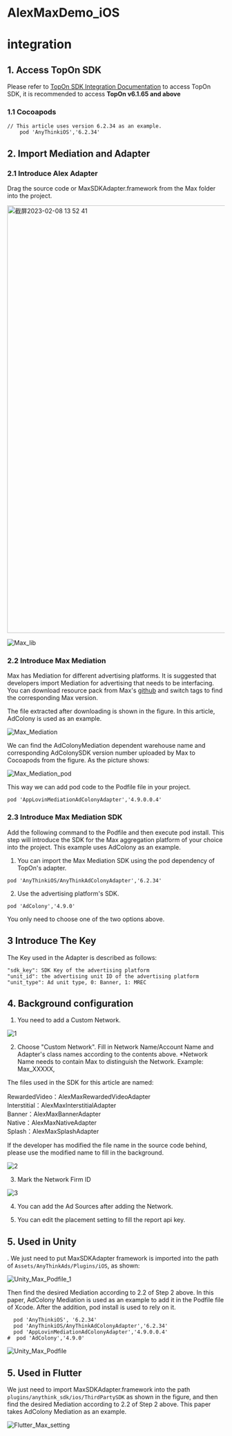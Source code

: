# AlexMaxDemo_iOS

# integration

## 1. Access TopOn SDK

Please refer to [TopOn SDK Integration Documentation](https://docs.toponad.com/#/en-us/ios/GetStarted/TopOn_Get_Started) to access TopOn SDK, it is recommended to access **TopOn v6.1.65 and above**

### 1.1 Cocoapods

```
// This article uses version 6.2.34 as an example.
    pod 'AnyThinkiOS','6.2.34'
```

## 2. Import Mediation and Adapter

### 2.1 Introduce Alex Adapter

Drag the source code or MaxSDKAdapter.framework from the Max folder into the project.

<img width="987" alt="截屏2023-02-08 13 52 41" src="https://user-images.githubusercontent.com/124124788/217446269-c866b212-242a-425a-814a-f7aa14571be8.png">

![Max_lib](https://github.com/Alex-only/AlexMaxDemo_iOS/assets/124124788/53747ba4-bd5b-41ef-8154-d355dc2213ad)

### 2.2 Introduce Max Mediation

Max has Mediation for different advertising platforms. It is suggested that developers import Mediation for advertising that needs to be interfacing. You can download resource pack from Max's [github](https://github.com/AppLovin/AppLovin-MAX-SDK-iOS/tree/master) and switch tags to find the corresponding Max version.

The file extracted after downloading is shown in the figure. In this article, AdColony is used as an example.

![Max_Mediation](https://github.com/Alex-only/AlexMaxDemo_iOS/assets/124124788/b603e84e-ef63-43d1-a618-ac544d641db6)

We can find the AdColonyMediation dependent warehouse name and corresponding AdColonySDK version number uploaded by Max to Cocoapods from the figure. As the picture shows:

![Max_Mediation_pod](https://github.com/Alex-only/AlexMaxDemo_iOS/assets/124124788/59737d8c-7794-41db-9a8f-c6782f318185)

This way we can add pod code to the Podfile file in your project.

```
pod 'AppLovinMediationAdColonyAdapter','4.9.0.0.4'
```
### 2.3 Introduce Max Mediation SDK

Add the following command to the Podfile and then execute pod install. This step will introduce the SDK for the Max aggregation platform of your choice into the project. This example uses AdColony as an example.

1. You can import the Max Mediation SDK using the pod dependency of TopOn's adapter.

```
pod 'AnyThinkiOS/AnyThinkAdColonyAdapter','6.2.34'
```

2. Use the advertising platform's SDK.

```
pod 'AdColony','4.9.0'
```

You only need to choose one of the two options above.

## 3 Introduce The Key

The Key used in the Adapter is described as follows:

```
"sdk_key": SDK Key of the advertising platform
"unit_id": the advertising unit ID of the advertising platform
"unit_type": Ad unit type, 0: Banner, 1: MREC
```


## 4. Background configuration

1. You need to add a Custom Network.

![1](https://user-images.githubusercontent.com/124124788/222124007-1a773ce8-aa7a-4a36-842b-9a67577327bb.png)


2. Choose "Custom Network". Fill in Network Name/Account Name and Adapter's class names according to the contents above.
*Network Name needs to contain Max to distinguish the Network. Example: Max_XXXXX,

The files used in the SDK for this article are named:

RewardedVideo：AlexMaxRewardedVideoAdapter<br/>
Interstitial：AlexMaxInterstitialAdapter<br/>
Banner：AlexMaxBannerAdapter<br/>
Native：AlexMaxNativeAdapter<br/>
Splash：AlexMaxSplashAdapter<br/>

If the developer has modified the file name in the source code behind, please use the modified name to fill in the background.

![2](https://user-images.githubusercontent.com/124124788/222124025-dd7700ad-3190-4c30-a63f-2c82e13005bb.png)


3. Mark the Network Firm ID

![3](https://user-images.githubusercontent.com/124124788/222124037-0f4ab1fd-9295-411e-b08b-21d2ac2667b3.png)

4. You can add the Ad Sources after adding the Network.

5. You can edit the placement setting to fill the report api key.

## 5. Used in Unity

. We just need to put MaxSDKAdapter framework is imported into the path of ` Assets/AnyThinkAds/Plugins/iOS `, as shown:

![Unity_Max_Podfile_1](https://github.com/Alex-only/AlexMaxDemo_iOS/assets/124124788/266b34ab-6f1c-4878-bdb1-bf8a41c44ee3)


Then find the desired Mediation according to 2.2 of Step 2 above. In this paper, AdColony Mediation is used as an example to add it in the Podfile file of Xcode. After the addition, pod install is used to rely on it.

```
  pod 'AnyThinkiOS', '6.2.34'
  pod 'AnyThinkiOS/AnyThinkAdColonyAdapter','6.2.34'
  pod 'AppLovinMediationAdColonyAdapter','4.9.0.0.4'
#  pod 'AdColony','4.9.0'
```

![Unity_Max_Podfile](https://github.com/Alex-only/AlexMaxDemo_iOS/assets/124124788/000a21db-b325-4669-9064-ae47b70c5e8d)


## 5. Used in Flutter

We just need to import MaxSDKAdapter.framework into the path `plugins/anythink_sdk/ios/ThirdPartySDK` as shown in the figure, and then find the desired Mediation according to 2.2 of Step 2 above. This paper takes AdColony Mediation as an example.

![Flutter_Max_setting](https://github.com/Alex-only/AlexMaxDemo_iOS/assets/124124788/dde19de8-e04a-40e5-93ab-24f97411967f)

